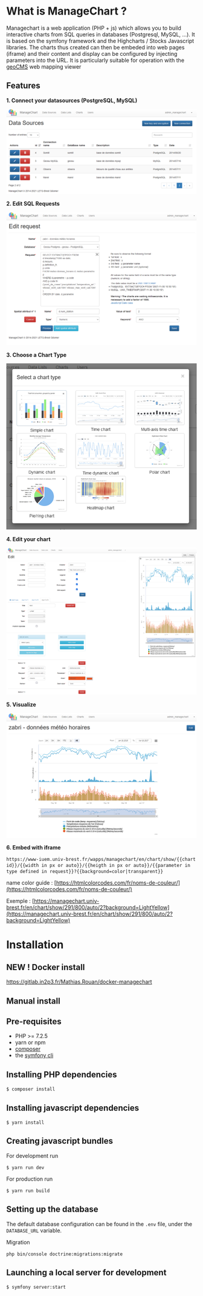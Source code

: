 
# What is ManageChart ?

Managechart is a web application (PHP + js) which allows you to build interactive charts from SQL queries in databases (Postgresql, MySQL, ...). It is based on the symfony framework and the Highcharts / Stocks Javascript libraries.
The charts thus created can then be embeded into web pages (iframe) and their content and display can be configured by injecting parameters into the URL.
It is particularly suitable for operation with the [geoCMS](https://github.com/LETG/geocms) web mapping viewer

## Features

**1. Connect your datasources (PostgreSQL, MySQL)**

![DataSources](Readme_img/DataSources.PNG)

**2. Edit SQL Requests**

![EditRequest](Readme_img/EditRequest.PNG)

**3. Choose a Chart Type**

![ChartsType](Readme_img/ChartsType.PNG)

**4. Edit your chart**

![EditChart](Readme_img/EditChart.PNG)

**5. Visualize**

![Chart](Readme_img/Chart.PNG)

**6. Embed with iframe**


```
https://www-iuem.univ-brest.fr/wapps/managechart/en/chart/show/{{chart id}}/{{width in px or auto}}/{{heigth in px or auto}}/{{parameter in type defined in request}}?{{background=color|transparent}}
```
name color guide : [https://htmlcolorcodes.com/fr/noms-de-couleur/](https://htmlcolorcodes.com/fr/noms-de-couleur/)

Exemple : [https://managechart.univ-brest.fr/en/chart/show/291/800/auto/2?background=LightYellow](https://managechart.univ-brest.fr/en/chart/show/291/800/auto/2?background=LightYellow)

# Installation

## NEW ! Docker install

https://gitlab.in2p3.fr/Mathias.Rouan/docker-managechart

## Manual install
## Pre-requisites

- PHP >= 7.2.5
- yarn or npm
- [composer](https://getcomposer.org/download/)
- the [symfony cli](https://symfony.com/download)

## Installing PHP dependencies

```
$ composer install
```

## Installing javascript dependencies

```
$ yarn install
```

## Creating javascript bundles

For development run

```
$ yarn run dev
```

For production run

```
$ yarn run build
```

## Setting up the database

The default database configuration can be found in the `.env` file, under the
`DATABASE_URL` variable.

Migration
```
php bin/console doctrine:migrations:migrate
```
## Launching a local server for development

```
$ symfony server:start
```

